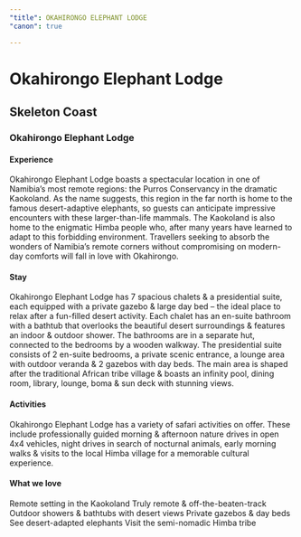 ```yaml
---
"title": OKAHIRONGO ELEPHANT LODGE
"canon": true

---
```


# Okahirongo Elephant Lodge
## Skeleton Coast
### Okahirongo Elephant Lodge

#### Experience
Okahirongo Elephant Lodge boasts a spectacular location in one of Namibia’s most remote regions:  the Purros Conservancy in the dramatic Kaokoland.
As the name suggests, this region in the far north is home to the famous desert-adaptive elephants, so guests can anticipate impressive encounters with these larger-than-life mammals.
The Kaokoland is also home to the enigmatic Himba people who, after many years have learned to adapt to this forbidding environment.
Travellers seeking to absorb the wonders of Namibia’s remote corners without compromising on modern-day comforts will fall in love with Okahirongo.

#### Stay
Okahirongo Elephant Lodge has 7 spacious chalets &amp; a presidential suite, each equipped with a private gazebo &amp; large day bed – the ideal place to relax after a fun-filled desert activity.
Each chalet has an en-suite bathroom with a bathtub that overlooks the beautiful desert surroundings &amp; features an indoor &amp; outdoor shower.  The bathrooms are in a separate hut, connected to the bedrooms by a wooden walkway.
The presidential suite consists of 2 en-suite bedrooms, a private scenic entrance, a lounge area with outdoor veranda &amp; 2 gazebos with day beds.
The main area is shaped after the traditional African tribe village &amp; boasts an infinity pool, dining room, library, lounge, boma &amp; sun deck with stunning views.

#### Activities
Okahirongo Elephant Lodge has a variety of safari activities on offer.
These include professionally guided morning &amp; afternoon nature drives in open 4x4 vehicles, night drives in search of nocturnal animals, early morning walks &amp; visits to the local Himba village for a memorable cultural experience.


#### What we love
Remote setting in the Kaokoland 
Truly remote &amp; off-the-beaten-track
Outdoor showers &amp; bathtubs with desert views
Private gazebos &amp; day beds
See desert-adapted elephants
Visit the semi-nomadic Himba tribe